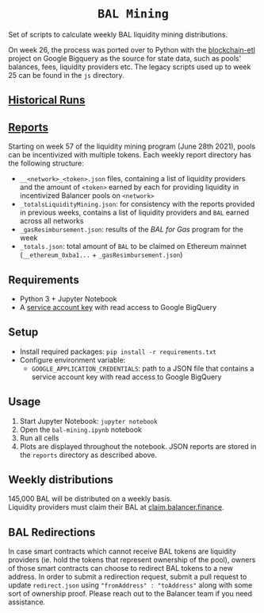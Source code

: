 <h1 align=center><code>BAL Mining</code></h1>

Set of scripts to calculate weekly BAL liquidity mining distributions. 

On week 26, the process was ported over to Python with the [blockchain-etl](https://github.com/blockchain-etl/) project on Google Bigquery as the  source for state data, such as pools' balances, fees, liquidity providers etc. The legacy scripts used up to week 25 can be found in the `js` directory.

## [Historical Runs](https://github.com/balancer-labs/bal-mining-scripts/blob/aca467d/README.md#historical-runs)

## [Reports](https://github.com/balancer-labs/bal-mining-scripts/tree/master/reports)
Starting on week 57 of the liquidity mining program (June 28th 2021), pools can be incentivized with multiple tokens. Each weekly report directory has the following structure:  
* `__<network>_<token>.json` files, containing a list of liquidity providers and the amount of `<token>` earned by each for providing liquidity in incentivized Balancer pools on `<network>`
* `_totalsLiquidityMining.json`: for consistency with the reports provided in previous weeks, contains a list of liquidity providers and `BAL` earned across all networks
* `_gasResimbursement.json`: results of the _BAL for Gas_ program for the week
* `_totals.json`: total amount of `BAL` to be claimed on Ethereum mainnet (`__ethereum_0xba1...` + `_gasResimbursement.json`)

## Requirements
* Python 3 + Jupyter Notebook
* A [service account key](https://cloud.google.com/iam/docs/creating-managing-service-account-keys#iam-service-account-keys-create-console) with read access to Google BigQuery

## Setup
* Install required packages: `pip install -r requirements.txt`
* Configure environment variable:
  * `GOOGLE_APPLICATION_CREDENTIALS`: path to a JSON file that contains a service account key with read access to Google BigQuery

## Usage
1. Start Jupyter Notebook: `jupyter notebook`  
1. Open the `bal-mining.ipynb` notebook   
1. Run all cells
2. Plots are displayed throughout the notebook. JSON reports are stored in the `reports` directory as described above.

## Weekly distributions

145,000 BAL will be distributed on a weekly basis.  
Liquidity providers must claim their BAL at [claim.balancer.finance](https://app.balancer.fi/). 

## BAL Redirections

In case smart contracts which cannot receive BAL tokens are liquidity providers (ie. hold the tokens that represent ownership of the pool), owners of those smart contracts can choose to redirect BAL tokens to a new address. In order to submit a redirection request, submit a pull request to update `redirect.json` using `"fromAddress" : "toAddress"` along with some sort of ownership proof. Please reach out to the Balancer team if you need assistance.

